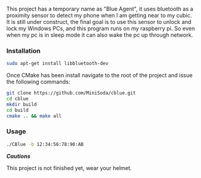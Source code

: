This project has a temporary name as "Blue Agent", it uses bluetooth as a proximity sensor to detect my phone when I am getting near to my cubic.  
It is still under construct, the final goal is to use this sensor to unlock and lock my Windows PCs, and this program runs on my raspberry pi.
So even when my pc is in sleep mode it can also wake the pc up through network.

### Installation ###

```bash
sudo apt-get install libbluetooth-dev
```
Once CMake has been install navigate to the root of the project and issue the following commands:
```bash
git clone https://github.com/MiniSoda/cblue.git
cd cblue
mkdir build
cd build
cmake .. && make all
```


### Usage ###
```bash
./CBlue -b 12:34:56:78:90:AB
```

***Cautions*** 

This project is not finished yet, wear your helmet.
